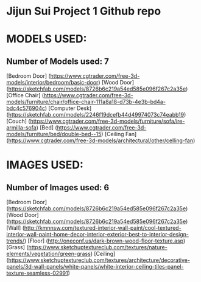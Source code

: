 # Jijun Sui Project 1 Github repo

# MODELS USED:
## Number of Models used: 7 
[Bedroom Door] (https://www.cgtrader.com/free-3d-models/interior/bedroom/basic-door)
[Wood Door] (https://sketchfab.com/models/8726b6c219a54ed585e096f267c2a35e)
[Office Chair] (https://www.cgtrader.com/free-3d-models/furniture/chair/office-chair-111a8a18-d73b-4e3b-bd4a-bdc4c576904c)
[Computer Desk] (https://sketchfab.com/models/2246f19dcefb44d49974073c74eabb19)
[Couch] (https://www.cgtrader.com/free-3d-models/furniture/sofa/ire-armilla-sofa)
[Bed] (https://www.cgtrader.com/free-3d-models/furniture/bed/double-bed--15)
[Ceiling Fan] (https://www.cgtrader.com/free-3d-models/architectural/other/celling-fan)

# IMAGES USED:
## Number of Images used: 6
[Bedroom Door] (https://sketchfab.com/models/8726b6c219a54ed585e096f267c2a35e)
[Wood Door] (https://sketchfab.com/models/8726b6c219a54ed585e096f267c2a35e)
[Wall] (http://kmnnsw.com/textured-interior-wall-paint/cool-textured-interior-wall-paint-home-decor-interior-exterior-best-to-interior-design-trends/)
[Floor] (http://oneconf.us/dark-brown-wood-floor-texture.asp)
[Grass] (https://www.sketchuptextureclub.com/textures/nature-elements/vegetation/green-grass)
[Ceiling] (https://www.sketchuptextureclub.com/textures/architecture/decorative-panels/3d-wall-panels/white-panels/white-interior-ceiling-tiles-panel-texture-seamless-02991)
